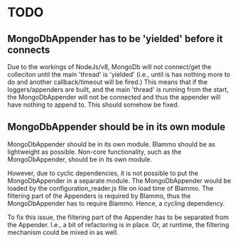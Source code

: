 TODO
====

MongoDbAppender has to be 'yielded' before it connects
------------------------------------------------------
Due to the workings of NodeJs/v8, MongoDb will not connect/get the colleciton until the main 'thread' is 'yielded' (i.e., until is has nothing more to do and another callback/timeout will be fired.) This means that if the loggers/appenders are built, and the main 'thread' is running from the start, the MongoDbAppender will not be connected and thus the appender will have nothing to append to. This should somehow be fixed.

MongoDbAppender should be in its own module
-------------------------------------------
MongoDbAppender should be in its own module. Blammo should be as lightweight as possible. Non-core functionality, such as the MongoDbAppender, should be in its own module.

However, due to cyclic dependencies, it is not possible to put the MongoDbAppender in a separate module. The MongoDbAppender would be loaded by the configuration_reader.js file on load time of Blammo. The filtering part of the Appenders is required by Blammo, thus the MongoDbAppender has to require Blammo. Hence, a cycling dependency.

To fix this issue, the filtering part of the Appender has to be separated from the Appender. I.e., a bit of refactoring is in place. Or, at runtime, the filtering mechanism could be mixed in as well.

